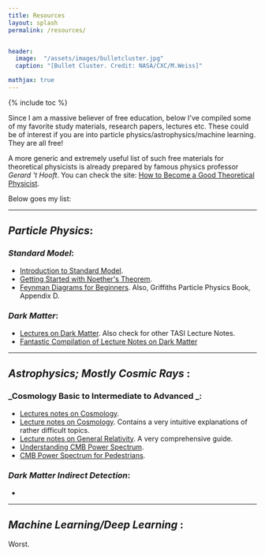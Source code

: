 ```yaml
---
title: Resources
layout: splash
permalink: /resources/


header:
  image:  "/assets/images/bulletcluster.jpg"
  caption: "[Bullet Cluster. Credit: NASA/CXC/M.Weiss]"

mathjax: true
---
```


{% include toc %}


 Since I am a massive believer of free education, below I've compiled some of my favorite study materials, research papers, lectures etc. These could be of interest if you are into particle physics/astrophysics/machine learning. They are all free!

A more generic and extremely useful list of such free materials for theoretical physicists is already prepared by famous physics professor _Gerard 't Hooft_.  You can check the site: [How to Become a Good Theoretical Physicist](http://www.goodtheorist.science/).

Below goes my list:

**********************************************************

## _Particle Physics_:

### _Standard Model_:

  * [Introduction to Standard Model](https://arxiv.org/abs/hep-ph/0001283).
  * [Getting Started with Noether's Theorem](http://users.physik.fu-berlin.de/~kleinert/b6/psfiles/Chapter-7-conslaw.pdf).
  * [Feynman Diagrams for Beginners](https://arxiv.org/pdf/1602.04182.pdf). Also, Griffiths Particle Physics Book, Appendix D.

### _Dark Matter_:  

  * [Lectures on Dark Matter](https://arxiv.org/abs/1603.03797). Also check for other TASI Lecture Notes.
  * [Fantastic Compilation of Lecture Notes on Dark Matter](http://web.mit.edu/redingtn/www/netadv/Xdarkmatte.html)

**********************************************************

## _Astrophysics; Mostly Cosmic Rays_ :

### _Cosmology Basic to Intermediate to Advanced _: 

  * [Lectures notes on Cosmology](https://arxiv.org/abs/1803.00070). 
  * [Lecture notes on Cosmology](http://www.sr.bham.ac.uk/~smcgee/ObsCosmo/Jaffe_cosmology.pdf). Contains a very intuitive explanations of rather difficult topics. 
  * [Lecture notes on General Relativity](http://www.blau.itp.unibe.ch/newlecturesGR.pdf). A very comprehensive guide.
  * [Understanding CMB Power Spectrum](https://www.roe.ac.uk/ifa/postgrad/pedagogy/2006_tojeiro.pdf). 
  * [CMB Power Spectrum for Pedestrians](https://astro.uni-bonn.de/~kbasu/Slides/annurev.samtleben.pdf).  

### _Dark Matter Indirect Detection_: 

  * 

**********************************************************

## _Machine Learning/Deep Learning_ :

Worst.
